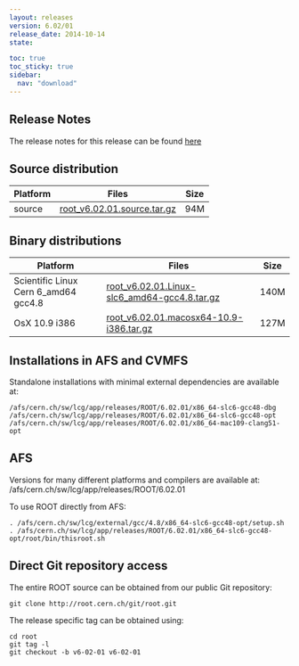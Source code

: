 ```yaml
---
layout: releases
version: 6.02/01
release_date: 2014-10-14
state:

toc: true
toc_sticky: true
sidebar:
  nav: "download"
---
```



## Release Notes

The release notes for this release can be found [here](https://root.cern.ch/root-version-v6-02-00-patch-release-notes)

## Source distribution

| Platform       | Files | Size |
|-----------|-------|-----|
| source | [root_v6.02.01.source.tar.gz](https://root.cern.ch/download/root_v6.02.01.source.tar.gz) |  94M |


## Binary distributions

| Platform       | Files | Size |
|-----------|-------|-----|
| Scientific Linux Cern 6_amd64 gcc4.8 | [root_v6.02.01.Linux-slc6_amd64-gcc4.8.tar.gz](https://root.cern.ch/download/root_v6.02.01.Linux-slc6_amd64-gcc4.8.tar.gz) | 140M |
| OsX 10.9 i386 | [root_v6.02.01.macosx64-10.9-i386.tar.gz](https://root.cern.ch/download/root_v6.02.01.macosx64-10.9-i386.tar.gz) | 127M |



## Installations in AFS and CVMFS
Standalone installations with minimal external dependencies are available at:
~~~
/afs/cern.ch/sw/lcg/app/releases/ROOT/6.02.01/x86_64-slc6-gcc48-dbg
/afs/cern.ch/sw/lcg/app/releases/ROOT/6.02.01/x86_64-slc6-gcc48-opt
/afs/cern.ch/sw/lcg/app/releases/ROOT/6.02.01/x86_64-mac109-clang51-opt
~~~

## AFS
Versions for many different platforms and compilers are available at:
/afs/cern.ch/sw/lcg/app/releases/ROOT/6.02.01

To use ROOT directly from AFS:
~~~
. /afs/cern.ch/sw/lcg/external/gcc/4.8/x86_64-slc6-gcc48-opt/setup.sh
. /afs/cern.ch/sw/lcg/app/releases/ROOT/6.02.01/x86_64-slc6-gcc48-opt/root/bin/thisroot.sh
~~~

## Direct Git repository access
The entire ROOT source can be obtained from our public Git repository:

~~~
git clone http://root.cern.ch/git/root.git
~~~
The release specific tag can be obtained using:
~~~
cd root
git tag -l
git checkout -b v6-02-01 v6-02-01
~~~
